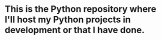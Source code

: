 # This is the Python repository where I'll host my Python projects in development or that I have done.
